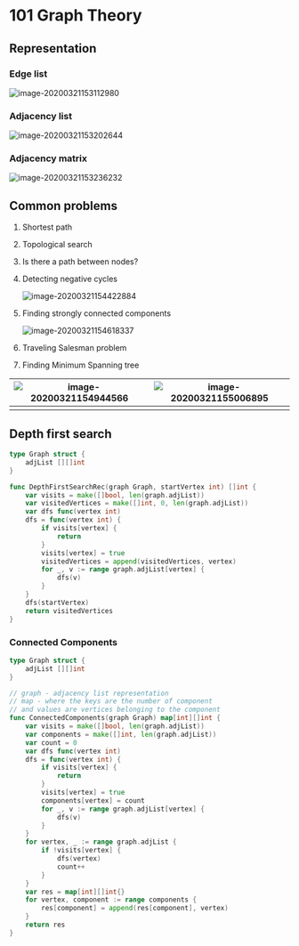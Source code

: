 # 101 Graph Theory

## Representation

### Edge list

![image-20200321153112980](/home/yurii/.config/Typora/typora-user-images/image-20200321153112980.png)

### Adjacency list

![image-20200321153202644](/home/yurii/.config/Typora/typora-user-images/image-20200321153202644.png)

### Adjacency matrix

![image-20200321153236232](/home/yurii/.config/Typora/typora-user-images/image-20200321153236232.png)

## Common problems

1. Shortest path

2. Topological search

3. Is there a path between nodes?

4. Detecting negative cycles

   ![image-20200321154422884](/home/yurii/.config/Typora/typora-user-images/image-20200321154422884.png)

5. Finding strongly connected components

   ![image-20200321154618337](/home/yurii/.config/Typora/typora-user-images/image-20200321154618337.png)

5. Traveling Salesman problem
6. Finding Minimum Spanning tree

| ![image-20200321154944566](/home/yurii/.config/Typora/typora-user-images/image-20200321154944566.png) | ![image-20200321155006895](/home/yurii/.config/Typora/typora-user-images/image-20200321155006895.png) |
| ------------------------------------------------------------ | ------------------------------------------------------------ |
|                                                              |                                                              |

## Depth first search

```go
type Graph struct {
	adjList [][]int
}

func DepthFirstSearchRec(graph Graph, startVertex int) []int {
	var visits = make([]bool, len(graph.adjList))
	var visitedVertices = make([]int, 0, len(graph.adjList))
	var dfs func(vertex int)
	dfs = func(vertex int) {
		if visits[vertex] {
			return
		}
		visits[vertex] = true
		visitedVertices = append(visitedVertices, vertex)
		for _, v := range graph.adjList[vertex] {
			dfs(v)
		}
	}
	dfs(startVertex)
	return visitedVertices
}
```

### Connected Components

```go
type Graph struct {
	adjList [][]int
}

// graph - adjacency list representation
// map - where the keys are the number of component
// and values are vertices belonging to the component
func ConnectedComponents(graph Graph) map[int][]int {
	var visits = make([]bool, len(graph.adjList))
	var components = make([]int, len(graph.adjList))
	var count = 0
	var dfs func(vertex int)
	dfs = func(vertex int) {
		if visits[vertex] {
			return
		}
		visits[vertex] = true
		components[vertex] = count
		for _, v := range graph.adjList[vertex] {
			dfs(v)
		}
	}
	for vertex, _ := range graph.adjList {
		if !visits[vertex] {
			dfs(vertex)
			count++
		}
	}
	var res = map[int][]int{}
	for vertex, component := range components {
		res[component] = append(res[component], vertex)
	}
	return res
}
```


